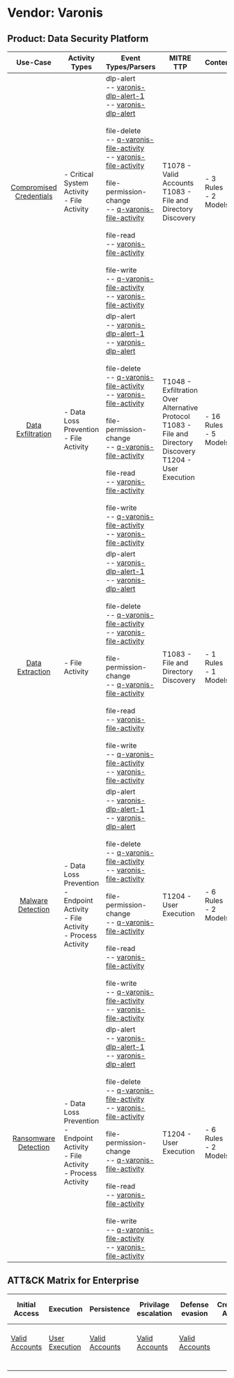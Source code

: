 Vendor: Varonis
===============
Product: Data Security Platform
-------------------------------
|                                 Use-Case                                  | Activity Types                                                                         | Event Types/Parsers                                                                                                                                                                                                                                                                                                                                                                                                                                                                                                                                                                                                                                                                                                                                                                    | MITRE TTP                                                                                                            | Content                    |
|:-------------------------------------------------------------------------:| -------------------------------------------------------------------------------------- | -------------------------------------------------------------------------------------------------------------------------------------------------------------------------------------------------------------------------------------------------------------------------------------------------------------------------------------------------------------------------------------------------------------------------------------------------------------------------------------------------------------------------------------------------------------------------------------------------------------------------------------------------------------------------------------------------------------------------------------------------------------------------------------- | -------------------------------------------------------------------------------------------------------------------- | -------------------------- |
| [Compromised Credentials](../UseCases/usecase_compromised_credentials.md) | - Critical System Activity<br>- File Activity                                          |  dlp-alert<br> -- [varonis-dlp-alert-1](../Parsers/parserContent_varonis-dlp-alert-1.md)<br> -- [varonis-dlp-alert](../Parsers/parserContent_varonis-dlp-alert.md)<br><br> file-delete<br> -- [q-varonis-file-activity](../Parsers/parserContent_q-varonis-file-activity.md)<br> -- [varonis-file-activity](../Parsers/parserContent_varonis-file-activity.md)<br><br> file-permission-change<br> -- [q-varonis-file-activity](../Parsers/parserContent_q-varonis-file-activity.md)<br><br> file-read<br> -- [varonis-file-activity](../Parsers/parserContent_varonis-file-activity.md)<br><br> file-write<br> -- [q-varonis-file-activity](../Parsers/parserContent_q-varonis-file-activity.md)<br> -- [varonis-file-activity](../Parsers/parserContent_varonis-file-activity.md)<br> | T1078 - Valid Accounts<br>T1083 - File and Directory Discovery<br>                                                   |  - 3 Rules<br> - 2 Models  |
|       [Data Exfiltration](../UseCases/usecase_data_exfiltration.md)       | - Data Loss Prevention<br>- File Activity                                              |  dlp-alert<br> -- [varonis-dlp-alert-1](../Parsers/parserContent_varonis-dlp-alert-1.md)<br> -- [varonis-dlp-alert](../Parsers/parserContent_varonis-dlp-alert.md)<br><br> file-delete<br> -- [q-varonis-file-activity](../Parsers/parserContent_q-varonis-file-activity.md)<br> -- [varonis-file-activity](../Parsers/parserContent_varonis-file-activity.md)<br><br> file-permission-change<br> -- [q-varonis-file-activity](../Parsers/parserContent_q-varonis-file-activity.md)<br><br> file-read<br> -- [varonis-file-activity](../Parsers/parserContent_varonis-file-activity.md)<br><br> file-write<br> -- [q-varonis-file-activity](../Parsers/parserContent_q-varonis-file-activity.md)<br> -- [varonis-file-activity](../Parsers/parserContent_varonis-file-activity.md)<br> | T1048 - Exfiltration Over Alternative Protocol<br>T1083 - File and Directory Discovery<br>T1204 - User Execution<br> |  - 16 Rules<br> - 5 Models |
|         [Data Extraction](../UseCases/usecase_data_extraction.md)         | - File Activity                                                                        |  dlp-alert<br> -- [varonis-dlp-alert-1](../Parsers/parserContent_varonis-dlp-alert-1.md)<br> -- [varonis-dlp-alert](../Parsers/parserContent_varonis-dlp-alert.md)<br><br> file-delete<br> -- [q-varonis-file-activity](../Parsers/parserContent_q-varonis-file-activity.md)<br> -- [varonis-file-activity](../Parsers/parserContent_varonis-file-activity.md)<br><br> file-permission-change<br> -- [q-varonis-file-activity](../Parsers/parserContent_q-varonis-file-activity.md)<br><br> file-read<br> -- [varonis-file-activity](../Parsers/parserContent_varonis-file-activity.md)<br><br> file-write<br> -- [q-varonis-file-activity](../Parsers/parserContent_q-varonis-file-activity.md)<br> -- [varonis-file-activity](../Parsers/parserContent_varonis-file-activity.md)<br> | T1083 - File and Directory Discovery<br>                                                                             |  - 1 Rules<br> - 1 Models  |
|       [Malware Detection](../UseCases/usecase_malware_detection.md)       | - Data Loss Prevention<br>- Endpoint Activity<br>- File Activity<br>- Process Activity |  dlp-alert<br> -- [varonis-dlp-alert-1](../Parsers/parserContent_varonis-dlp-alert-1.md)<br> -- [varonis-dlp-alert](../Parsers/parserContent_varonis-dlp-alert.md)<br><br> file-delete<br> -- [q-varonis-file-activity](../Parsers/parserContent_q-varonis-file-activity.md)<br> -- [varonis-file-activity](../Parsers/parserContent_varonis-file-activity.md)<br><br> file-permission-change<br> -- [q-varonis-file-activity](../Parsers/parserContent_q-varonis-file-activity.md)<br><br> file-read<br> -- [varonis-file-activity](../Parsers/parserContent_varonis-file-activity.md)<br><br> file-write<br> -- [q-varonis-file-activity](../Parsers/parserContent_q-varonis-file-activity.md)<br> -- [varonis-file-activity](../Parsers/parserContent_varonis-file-activity.md)<br> | T1204 - User Execution<br>                                                                                           |  - 6 Rules<br> - 2 Models  |
|    [Ransomware Detection](../UseCases/usecase_ransomware_detection.md)    | - Data Loss Prevention<br>- Endpoint Activity<br>- File Activity<br>- Process Activity |  dlp-alert<br> -- [varonis-dlp-alert-1](../Parsers/parserContent_varonis-dlp-alert-1.md)<br> -- [varonis-dlp-alert](../Parsers/parserContent_varonis-dlp-alert.md)<br><br> file-delete<br> -- [q-varonis-file-activity](../Parsers/parserContent_q-varonis-file-activity.md)<br> -- [varonis-file-activity](../Parsers/parserContent_varonis-file-activity.md)<br><br> file-permission-change<br> -- [q-varonis-file-activity](../Parsers/parserContent_q-varonis-file-activity.md)<br><br> file-read<br> -- [varonis-file-activity](../Parsers/parserContent_varonis-file-activity.md)<br><br> file-write<br> -- [q-varonis-file-activity](../Parsers/parserContent_q-varonis-file-activity.md)<br> -- [varonis-file-activity](../Parsers/parserContent_varonis-file-activity.md)<br> | T1204 - User Execution<br>                                                                                           |  - 6 Rules<br> - 2 Models  |

ATT&CK Matrix for Enterprise
----------------------------
| Initial Access                                                      | Execution                                                           | Persistence                                                         | Privilage escalation                                                | Defense evasion                                                     | Credential Access | Discovery                                                                         | Lateral Movement | Collection | Command and Control | Exfiltration                                                                                | Impact |
| ------------------------------------------------------------------- | ------------------------------------------------------------------- | ------------------------------------------------------------------- | ------------------------------------------------------------------- | ------------------------------------------------------------------- | ----------------- | --------------------------------------------------------------------------------- | ---------------- | ---------- | ------------------- | ------------------------------------------------------------------------------------------- | ------ |
| [Valid Accounts](https://attack.mitre.org/techniques/T1078)<br><br> | [User Execution](https://attack.mitre.org/techniques/T1204)<br><br> | [Valid Accounts](https://attack.mitre.org/techniques/T1078)<br><br> | [Valid Accounts](https://attack.mitre.org/techniques/T1078)<br><br> | [Valid Accounts](https://attack.mitre.org/techniques/T1078)<br><br> |                   | [File and Directory Discovery](https://attack.mitre.org/techniques/T1083)<br><br> |                  |            |                     | [Exfiltration Over Alternative Protocol](https://attack.mitre.org/techniques/T1048)<br><br> |        |